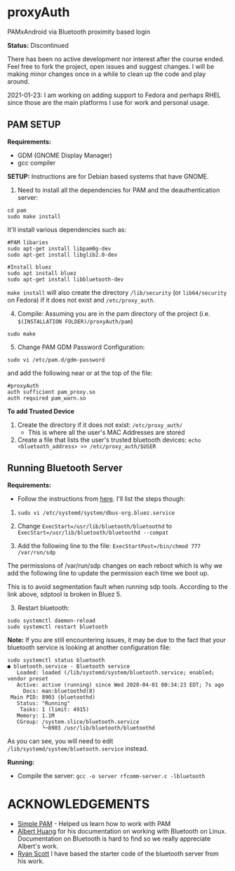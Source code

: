 # proxyAuth
PAMxAndroid via Bluetooth proximity based login

**Status:** Discontinued

There has been no active development nor interest after the course ended. Feel 
free to fork the project, open issues and suggest changes. I will be making 
minor changes once in a while to clean up the code and play around.

2021-01-23: I am working on adding support to Fedora and perhaps RHEL since 
those are the main platforms I use for work and personal usage.

## PAM SETUP
**Requirements:**
* GDM (GNOME Display Manager)
* gcc compiler

**SETUP:**
Instructions are for Debian based systems that have GNOME.

1. Need to install all the dependencies for PAM and the deauthentication server:
```
cd pam
sudo make install
```

It'll install various dependencies such as:
```
#PAM libaries
sudo apt-get install libpam0g-dev
sudo apt-get install libglib2.0-dev

#Install bluez
sudo apt install bluez
sudo apt-get install libbluetooth-dev
```

`make install` will also create the directory `/lib/security` 
(or `lib64/security` on Fedora) if it does not exist and `/etc/proxy_auth`.
 
4. Compile:
Assuming you are in the pam directory of the project (i.e. `$(INSTALLATION FOLDER)/proxyAuth/pam`)
```
sudo make
```

5. Change PAM GDM Password Configuration:
```
sudo vi /etc/pam.d/gdm-password
```
and add the following near or at the top of the file:
```
#proxyAuth
auth sufficient pam_proxy.so
auth required pam_warn.so
```

**To add Trusted Device**
1. Create the directory if it does not exist: `/etc/proxy_auth/`
    * This is where all the user's MAC Addresses are stored
2. Create a file that lists the user's trusted bluetooth devices: `echo <bluetooth_address> >> /etc/proxy_auth/$USER`

## Running Bluetooth Server

**Requirements:**

* Follow the instructions from [here](https://raspberrypi.stackexchange.com/questions/41776/failed-to-connect-to-sdp-server-on-ffffff000000-no-such-file-or-directory). I'll list the steps though:

1. `sudo vi /etc/systemd/system/dbus-org.bluez.service`

2. Change `ExecStart=/usr/lib/bluetooth/bluetoothd` to `ExecStart=/usr/lib/bluetooth/bluetoothd --compat`

3. Add the following line to the file: `ExecStartPost=/bin/chmod 777 /var/run/sdp`

The permissions of /var/run/sdp changes on each reboot which is why we add the following line to update the permission each time we boot up.

This is to avoid segmentation fault when running sdp tools. According to the link above, sdptool is broken in Bluez 5. 

3. Restart bluetooth: 
```
sudo systemctl daemon-reload
sudo systemctl restart bluetooth
```

**Note:**
If you are still encountering issues, it may be due to the fact that your bluetooth service is looking at another configuration file:
```
sudo systemctl status bluetooth
● bluetooth.service - Bluetooth service
   Loaded: loaded (/lib/systemd/system/bluetooth.service; enabled; vendor preset
   Active: active (running) since Wed 2020-04-01 00:34:23 EDT; 7s ago
     Docs: man:bluetoothd(8)
 Main PID: 8903 (bluetoothd)
   Status: "Running"
    Tasks: 1 (limit: 4915)
   Memory: 1.1M
   CGroup: /system.slice/bluetooth.service
           └─8903 /usr/lib/bluetooth/bluetoothd
```
As you can see, you will need to edit `/lib/systemd/system/bluetooth.service` instead.

**Running:**
* Compile the server: `gcc -o server rfcomm-server.c -lbluetooth`

# ACKNOWLEDGEMENTS
* [Simple PAM](https://github.com/beatgammit/simple-pam) - Helped us learn how to work with PAM
* [Albert Huang](https://people.csail.mit.edu/albert/bluez-intro/) for his documentation on working with Bluetooth on Linux. Documentation on Bluetooth is hard to find so we really appreciate Albert's work.
* [Ryan Scott](https://github.com/RyanGlScott/BluetoothTest) I have based the starter code of the bluetooth server from his work.
